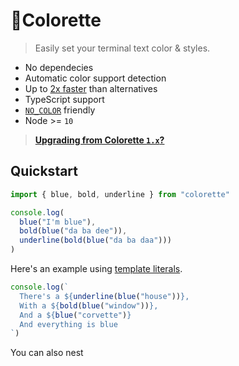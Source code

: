 # 🌈Colorette

> Easily set your terminal text color & styles.

- No dependecies
- Automatic color support detection
- Up to [2x faster](#benchmarks) than alternatives
- TypeScript support
- [`NO_COLOR`](https://no-color.org) friendly
- Node >= `10`

> [**Upgrading from Colorette `1.x`?**](https://github.com/jorgebucaran/colorette/issues/70)

## Quickstart

```js
import { blue, bold, underline } from "colorette"

console.log(
  blue("I'm blue"),
  bold(blue("da ba dee")),
  underline(bold(blue("da ba daa")))
)
```

Here's an example using [template literals](https://developer.mozilla.org/en-US/docs/Web/JavaScript/Reference/Template_literals).

```js
console.log(`
  There's a ${underline(blue("house"))},
  With a ${bold(blue("window"))},
  And a ${blue("corvette")}
  And everything is blue
`)
```

You can also nest 